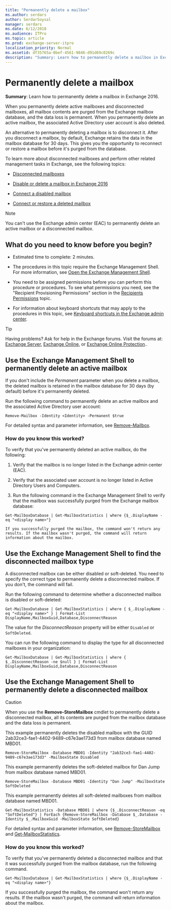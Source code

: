 ```yaml
---
title: "Permanently delete a mailbox"
ms.author: serdars
author: SerdarSoysal
manager: serdars
ms.date: 6/12/2018
ms.audience: ITPro
ms.topic: article
ms.prod: exchange-server-itpro
localization_priority: Normal
ms.assetid: df35765a-0bef-4561-9846-d91d69c0269c
description: "Summary: Learn how to permanently delete a mailbox in Exchange 2016."
---
```


# Permanently delete a mailbox

 **Summary**: Learn how to permanently delete a mailbox in Exchange 2016.
  
When you permanently delete active mailboxes and disconnected mailboxes, all mailbox contents are purged from the Exchange mailbox database, and the data loss is permanent. When you permanently delete an active mailbox, the associated Active Directory user account is also deleted.
  
An alternative to permanently deleting a mailbox is to disconnect it. After you disconnect a mailbox, by default, Exchange retains the data in the mailbox database for 30 days. This gives you the opportunity to reconnect or restore a mailbox before it's purged from the database.
  
To learn more about disconnected mailboxes and perform other related management tasks in Exchange, see the following topics:
  
- [Disconnected mailboxes](disconnected-mailboxes.md)
    
- [Disable or delete a mailbox in Exchange 2016](disable-or-delete-mailboxes.md)
    
- [Connect a disabled mailbox](connect-disabled-mailboxes.md)
    
- [Connect or restore a deleted mailbox](restore-deleted-mailboxes.md)
    
> [!NOTE]
> You can't use the Exchange admin center (EAC) to permanently delete an active mailbox or a disconnected mailbox.
  
## What do you need to know before you begin?

- Estimated time to complete: 2 minutes.
    
- The procedures in this topic require the Exchange Management Shell. For more information, see [Open the Exchange Management Shell](http://technet.microsoft.com/library/63976059-25f8-4b4f-b597-633e78b803c0.aspx).
    
- You need to be assigned permissions before you can perform this procedure or procedures. To see what permissions you need, see the "Recipient Provisioning Permissions" section in the [Recipients Permissions](../../permissions/feature-permissions/recipient-permissions.md) topic.
    
- For information about keyboard shortcuts that may apply to the procedures in this topic, see [Keyboard shortcuts in the Exchange admin center](../../about-documentation/exchange-admin-center-keyboard-shortcuts.md).
    
> [!TIP]
> Having problems? Ask for help in the Exchange forums. Visit the forums at: [Exchange Server](https://go.microsoft.com/fwlink/p/?linkId=60612), [Exchange Online](https://go.microsoft.com/fwlink/p/?linkId=267542), or [Exchange Online Protection](https://go.microsoft.com/fwlink/p/?linkId=285351)..
  
## Use the Exchange Management Shell to permanently delete an active mailbox

If you don't include the _Permanent_ parameter when you delete a mailbox, the deleted mailbox is retained in the mailbox database for 30 days (by default) before it's permanently deleted.
  
Run the following command to permanently delete an active mailbox and the associated Active Directory user account:
  
```
Remove-Mailbox -Identity <Identity> -Permanent $true
```

For detailed syntax and parameter information, see [Remove-Mailbox](http://technet.microsoft.com/library/0477708c-768c-4040-bad2-8f980606fcf4.aspx).
  
### How do you know this worked?

To verify that you've permanently deleted an active mailbox, do the following:
  
1. Verify that the mailbox is no longer listed in the Exchange admin center (EAC).
    
2. Verify that the associated user account is no longer listed in Active Directory Users and Computers.
    
3. Run the following command in the Exchange Management Shell to verify that the mailbox was successfully purged from the Exchange mailbox database:
    
  ```
  Get-MailboxDatabase | Get-MailboxStatistics | where {$_.DisplayName -eq "<display name>"}
  ```

    If you successfully purged the mailbox, the command won't return any results. If the mailbox wasn't purged, the command will return information about the mailbox.
    
## Use the Exchange Management Shell to find the disconnected mailbox type

A disconnected mailbox can be either disabled or soft-deleted. You need to specify the correct type to permanently delete a disconnected mailbox. If you don't, the command will fail.
  
Run the following command to determine whether a disconnected mailbox is disabled or soft-deleted:
  
```
Get-MailboxDatabase | Get-MailboxStatistics | where { $_.DisplayName -eq "<display name>" } | Format-List DisplayName,MailboxGuid,Database,DisconnectReason
```

The value for the _DisconnectReason_ property will be either `Disabled` or `SoftDeleted`.
  
You can run the following command to display the type for all disconnected mailboxes in your organization:
  
```
Get-MailboxDatabase | Get-MailboxStatistics | where { $_.DisconnectReason -ne $null } | Format-List DisplayName,MailboxGuid,Database,DisconnectReason
```

## Use the Exchange Management Shell to permanently delete a disconnected mailbox

> [!CAUTION]
> When you use the **Remove-StoreMailbox** cmdlet to permanently delete a disconnected mailbox, all its contents are purged from the mailbox database and the data loss is permanent.
  
This example permanently deletes the disabled mailbox with the GUID 2ab32ce3-fae1-4402-9489-c67e3ae173d3 from mailbox database named MBD01.
  
```
Remove-StoreMailbox -Database MBD01 -Identity "2ab32ce3-fae1-4402-9489-c67e3ae173d3" -MailboxState Disabled
```

This example permanently deletes the soft-deleted mailbox for Dan Jump from mailbox database named MBD01.
  
```
Remove-StoreMailbox -Database MBD01 -Identity "Dan Jump" -MailboxState SoftDeleted
```

This example permanently deletes all soft-deleted mailboxes from mailbox database named MBD01.
  
```
Get-MailboxStatistics -Database MBD01 | where {$_.DisconnectReason -eq "SoftDeleted"} | ForEach {Remove-StoreMailbox -Database $_.Database -Identity $_.MailboxGuid -MailboxState SoftDeleted}
```

For detailed syntax and parameter information, see [Remove-StoreMailbox](http://technet.microsoft.com/library/d5cb00f2-f475-45cf-b72e-0962e5eed070.aspx) and [Get-MailboxStatistics](http://technet.microsoft.com/library/cec76f70-941f-4bc9-b949-35dcc7671146.aspx).
  
### How do you know this worked?

To verify that you've permanently deleted a disconnected mailbox and that it was successfully purged from the mailbox database, run the following command.
  
```
Get-MailboxDatabase | Get-MailboxStatistics | where {$_.DisplayName -eq "<display name>"}
```

If you successfully purged the mailbox, the command won't return any results. If the mailbox wasn't purged, the command will return information about the mailbox.
  

